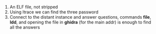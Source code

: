 1. An ELF file, not stripped
2. Using ltrace we can find the three password
3. Connect to the distant instance and answer questions, commands **file**, **ldd**, and opening the file in **ghidra** (for the main addr) is enough to find all the answers
